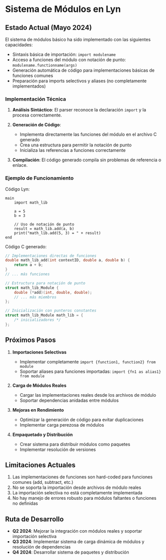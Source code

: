 # Sistema de Módulos en Lyn

## Estado Actual (Mayo 2024)

El sistema de módulos básico ha sido implementado con las siguientes capacidades:

- Sintaxis básica de importación: `import modulename`
- Acceso a funciones del módulo con notación de punto: `modulename.functionname(args)`
- Generación automática de código para implementaciones básicas de funciones comunes
- Preparación para imports selectivos y aliases (no completamente implementados)

### Implementación Técnica

1. **Análisis Sintáctico**: El parser reconoce la declaración `import` y la procesa correctamente.

2. **Generación de Código**:

   - Implementa directamente las funciones del módulo en el archivo C generado
   - Crea una estructura para permitir la notación de punto
   - Inicializa las referencias a funciones correctamente

3. **Compilación**: El código generado compila sin problemas de referencia o enlace.

### Ejemplo de Funcionamiento

Código Lyn:

```lyn
main
    import math_lib

    a = 5
    b = 3

    // Uso de notación de punto
    result = math_lib.add(a, b)
    print("math_lib.add(5, 3) = " + result)
end
```

Código C generado:

```c
// Implementaciones directas de funciones
double math_lib_add(int contextID, double a, double b) {
    return a + b;
}
// ... más funciones

// Estructura para notación de punto
struct math_lib_Module {
    double (*add)(int, double, double);
    // ... más miembros
};

// Inicialización con punteros constantes
struct math_lib_Module math_lib = {
    /* inicializadores */
};
```

## Próximos Pasos

1. **Importaciones Selectivas**

   - Implementar completamente `import {function1, function2} from module`
   - Soportar aliases para funciones importadas: `import {fn1 as alias1} from module`

2. **Carga de Módulos Reales**

   - Cargar las implementaciones reales desde los archivos de módulo
   - Soportar dependencias anidadas entre módulos

3. **Mejoras en Rendimiento**

   - Optimizar la generación de código para evitar duplicaciones
   - Implementar carga perezosa de módulos

4. **Empaquetado y Distribución**
   - Crear sistema para distribuir módulos como paquetes
   - Implementar resolución de versiones

## Limitaciones Actuales

1. Las implementaciones de funciones son hard-coded para funciones comunes (add, subtract, etc.)
2. No se soporta la importación desde archivos de módulo reales
3. La importación selectiva no está completamente implementada
4. No hay manejo de errores robusto para módulos faltantes o funciones no definidas

## Ruta de Desarrollo

- **Q2 2024**: Mejorar la integración con módulos reales y soportar importación selectiva
- **Q3 2024**: Implementar sistema de carga dinámica de módulos y resolución de dependencias
- **Q4 2024**: Desarrollar sistema de paquetes y distribución
